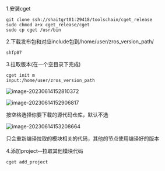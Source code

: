 1.安装cget

```
git clone ssh://shaitgrt01:29418/toolschain/cget_release
sudo chmod a+x cget_release/cget
sudo cp cget /usr/bin
```

2.下载发布包和对应include包到/home/user/zros_version_path/

```
shfp07
```

3.拉取版本(在一个空目录下完成)

```
cget init m
input:/home/user/zros_version_path
```

![image-20230614152810372](/home/user/.config/Typora/typora-user-images/image-20230614152810372.png)

![image-20230614152906817](/home/user/.config/Typora/typora-user-images/image-20230614152906817.png)

按空格选择你要下载的源代码仓库，默认不选

![image-20230614153208664](/home/user/.config/Typora/typora-user-images/image-20230614153208664.png)

只会重新编译拉取的模块相关的代码，其他的节点使用编译好的版本

4.添加project--拉取其他模块代码

```
cget add_project
```

```

```

